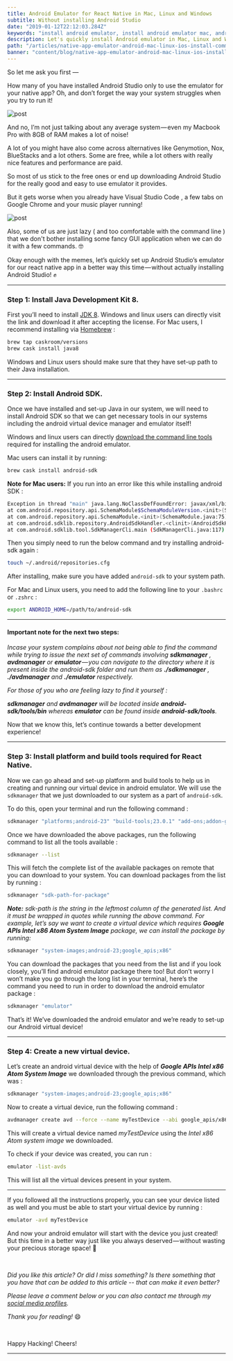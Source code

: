 ```yaml
---
title: Android Emulator for React Native in Mac, Linux and Windows
subtitle: Without installing Android Studio
date: "2019-01-12T22:12:03.284Z"
keywords: "install android emulator, install android emulator mac, android emulator linux system, install emulator command line, install android emulator windows, android studio emulator installation, install command line emulator"
description: Let's quickly install Android emulator in Mac, Linux and Windows - all from command line. We'll do a minimal installation with android sdk, required tools and ofcourse - the emulator! Then we'll setup a virtual device and test run to check if it was properly installed and use it in a better way.
path: "/articles/native-app-emulator-android-mac-linux-ios-install-command-line/"
banner: "content/blog/native-app-emulator-android-mac-linux-ios-install-command-line/rn_logo_medium.png"
---
```


So let me ask you first —

How many of you have installed Android Studio only to use the emulator for your native app? Oh, and don’t forget the way your system struggles when you try to run it!

![post](./image1.jpg)

And no, I’m not just talking about any average system — even my Macbook Pro with 8GB of RAM makes a lot of noise!

A lot of you might have also come across alternatives like Genymotion, Nox, BlueStacks and a lot others. Some are free, while a lot others with really nice features and performance are paid.

So most of us stick to the free ones or end up downloading Android Studio for the really good and easy to use emulator it provides.

But it gets worse when you already have Visual Studio Code , a few tabs on Google Chrome and your music player running!

![post](./image2.png)

Also, some of us are just lazy ( and too comfortable with the command line ) that we don't bother installing some fancy GUI application when we can do it with a few commands. 🤓

Okay enough with the memes, let’s quickly set up Android Studio’s emulator for our react native app in a better way this time — without actually installing Android Studio! ✊

<hr />

### Step 1: Install Java Development Kit 8.
First you’ll need to install [JDK 8](https://www.oracle.com/technetwork/java/javase/downloads/jdk8-downloads-2133151.html). Windows and linux users can directly visit the link and download it after accepting the license.
For Mac users, I recommend installing via [Homebrew](https://brew.sh/) :

```bash
brew tap caskroom/versions
brew cask install java8
```

Windows and Linux users should make sure that they have set-up path to their Java installation.

<hr />

### Step 2: Install Android SDK.

Once we have installed and set-up Java in our system, we will need to install Android SDK so that we can get necessary tools in our systems including the android virtual device manager and emulator itself!

Windows and linux users can directly [download the command line tools](https://developer.android.com/studio/#downloads) required for installing the android emulator.

Mac users can install it by running:

```bash
brew cask install android-sdk
```

**Note for Mac users:** If you run into an error like this while installing android SDK :

```bash
Exception in thread "main" java.lang.NoClassDefFoundError: javax/xml/bind/annotation/XmlSchema 
at com.android.repository.api.SchemaModule$SchemaModuleVersion.<init>(SchemaModule.java:156)
at com.android.repository.api.SchemaModule.<init>(SchemaModule.java:75)
at com.android.sdklib.repository.AndroidSdkHandler.<clinit>(AndroidSdkHandler.java:81)
at com.android.sdklib.tool.SdkManagerCli.main (SdkManagerCli.java:117)
```

Then you simply need to run the below command and try installing android-sdk again :

```bash
touch ~/.android/repositories.cfg
```

After installing, make sure you have added `android-sdk` to your system path.

For Mac and Linux users, you need to add the following line to your `.bashrc` or `.zshrc` :

```bash
export ANDROID_HOME=/path/to/android-sdk
```

<hr />

#### Important note for the next two steps:

_Incase your system complains about not being able to find the command while trying to issue the next set of commands involving **sdkmanager** , **avdmanager** or **emulator** — you can navigate to the directory where it is present inside the android-sdk folder and run them as **./sdkmanager** , **./avdmanager** and **./emulator** respectively._

*For those of you who are feeling lazy to find it yourself :*

_**sdkmanager** and **avdmanager** will be located inside **android-sdk/tools/bin** whereas **emulator** can be found inside **android-sdk/tools**._

Now that we know this, let’s continue towards a better development experience!

<hr />

### Step 3: Install platform and build tools required for React Native.

Now we can go ahead and set-up platform and build tools to help us in creating and running our virtual device in android emulator. We will use the `sdkmanager` that we just downloaded to our system as a part of `android-sdk`.

To do this, open your terminal and run the following command :

```bash
sdkmanager "platforms;android-23" "build-tools;23.0.1" "add-ons;addon-google_apis-google-23"
```

Once we have downloaded the above packages, run the following command to list all the tools available :

```bash
sdkmanager --list
```

This will fetch the complete list of the available packages on remote that you can download to your system. You can download packages from the list by running :

```bash
sdkmanager "sdk-path-for-package"
```

_**Note:** sdk-path is the string in the leftmost column of the generated list. And it must be wrapped in quotes while running the above command. For example, let’s say we want to create a virtual device which requires **Google APIs Intel x86 Atom System Image** package, we can install the package by running:_

```bash
sdkmanager "system-images;android-23;google_apis;x86"
```

You can download the packages that you need from the list and if you look closely, you’ll find android emulator package there too! But don’t worry I won’t make you go through the long list in your terminal, here’s the command you need to run in order to download the android emulator package :

```bash
sdkmanager "emulator"
```

That’s it! We’ve downloaded the android emulator and we’re ready to set-up our Android virtual device!

<hr />

### Step 4: Create a new virtual device.

Let’s create an android virtual device with the help of ***Google APIs Intel x86 Atom System Image*** we downloaded through the previous command, which was :

```bash
sdkmanager "system-images;android-23;google_apis;x86"
```

Now to create a virtual device, run the following command :

```bash
avdmanager create avd --force --name myTestDevice --abi google_apis/x86 --package 'system-images;android-23;google_apis;x86' --device "myTestDevice"
```

This will create a virtual device named *myTestDevice* using the *Intel x86 Atom system image* we downloaded.

To check if your device was created, you can run :

```bash
emulator -list-avds
```

This will list all the virtual devices present in your system.

<hr />

If you followed all the instructions properly, you can see your device listed as well and you must be able to start your virtual device by running :

```bash
emulator -avd myTestDevice
```

And now your android emulator will start with the device you just created! But this time in a better way just like you always deserved — without wasting your precious storage space! 🎉


<br/>

*Did you like this article? Or did I miss something? Is there something that you have that can be added to this article -- that can make it even better?*

*Please leave a comment below or you can also contact me through my [social media profiles](/).*

*Thank you for reading!* 😄

<br/>

Happy Hacking! Cheers!

<hr />